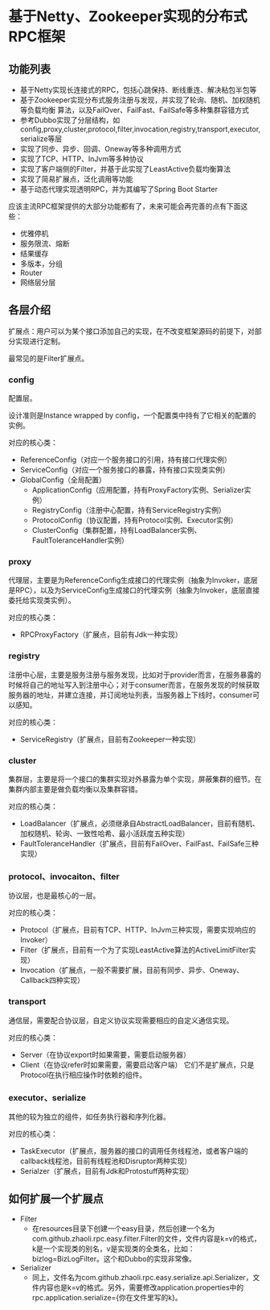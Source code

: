 # 基于Netty、Zookeeper实现的分布式RPC框架



## 功能列表

- 基于Netty实现长连接式的RPC，包括心跳保持、断线重连、解决粘包半包等
- 基于Zookeeper实现分布式服务注册与发现，并实现了轮询、随机、加权随机等负载均衡
  算法，以及FailOver、FailFast、FailSafe等多种集群容错方式
- 参考Dubbo实现了分层结构，如
  config,proxy,cluster,protocol,filter,invocation,registry,transport,executor,serialize等层
- 实现了同步、异步、回调、Oneway等多种调用方式
- 实现了TCP、HTTP、InJvm等多种协议
- 实现了客户端侧的Filter，并基于此实现了LeastActive负载均衡算法
- 实现了简易扩展点，泛化调用等功能
- 基于动态代理实现透明RPC，并为其编写了Spring Boot Starter

应该主流RPC框架提供的大部分功能都有了，未来可能会再完善的点有下面这些：

- 优雅停机
- 服务限流、熔断
- 结果缓存
- 多版本，分组
- Router
- 网络层分层


## 各层介绍

扩展点：用户可以为某个接口添加自己的实现，在不改变框架源码的前提下，对部分实现进行定制。

最常见的是Filter扩展点。

### config

配置层。

设计准则是Instance wrapped by config，一个配置类中持有了它相关的配置的实例。

对应的核心类：

- ReferenceConfig（对应一个服务接口的引用，持有接口代理实例）
- ServiceConfig（对应一个服务接口的暴露，持有接口实现类实例）
- GlobalConfig（全局配置）
  - ApplicationConfig（应用配置，持有ProxyFactory实例、Serializer实例）
  - RegistryConfig（注册中心配置，持有ServiceRegistry实例）
  - ProtocolConfig（协议配置，持有Protocol实例、Executor实例）
  - ClusterConfig（集群配置，持有LoadBalancer实例、FaultToleranceHandler实例）

### proxy

代理层，主要是为ReferenceConfig生成接口的代理实例（抽象为Invoker，底层是RPC），以及为ServiceConfig生成接口的代理实例（抽象为Invoker，底层直接委托给实现类实例）。

对应的核心类：

- RPCProxyFactory（扩展点，目前有Jdk一种实现）

### registry

注册中心层，主要是服务注册与服务发现，比如对于provider而言，在服务暴露的时候将自己的地址写入到注册中心；对于consumer而言，在服务发现的时候获取服务器的地址，并建立连接，并订阅地址列表，当服务器上下线时，consumer可以感知。

对应的核心类：

- ServiceRegistry（扩展点，目前有Zookeeper一种实现）

### cluster

集群层，主要是将一个接口的集群实现对外暴露为单个实现，屏蔽集群的细节。在集群内部主要是做负载均衡以及集群容错。

对应的核心类：

- LoadBalancer（扩展点，必须继承自AbstractLoadBalancer，目前有随机、加权随机、轮询、一致性哈希、最小活跃度五种实现）
- FaultToleranceHandler（扩展点，目前有FailOver、FailFast、FailSafe三种实现）

### protocol、invocaiton、filter

协议层，也是最核心的一层。

对应的核心类：

- Protocol（扩展点，目前有TCP、HTTP、InJvm三种实现，需要实现响应的Invoker）
- Filter（扩展点，目前有一个为了实现LeastActive算法的ActiveLimitFilter实现）
- Invocation（扩展点，一般不需要扩展，目前有同步、异步、Oneway、Callback四种实现）

### transport

通信层，需要配合协议层，自定义协议实现需要相应的自定义通信实现。

对应的核心类：

- Server（在协议export时如果需要，需要启动服务器）
- Client（在协议refer时如果需要，需要启动客户端）
  它们不是扩展点，只是Protocol在执行相应操作时依赖的组件。

### executor、serialize

其他的较为独立的组件，如任务执行器和序列化器。

对应的核心类：

- TaskExecutor（扩展点，服务器的接口的调用任务线程池，或者客户端的callback线程池，目前有线程池和Disruptor两种实现）
- Serialzer（扩展点，目前有Jdk和Protostuff两种实现）

## 如何扩展一个扩展点

- Filter
  - 在resources目录下创建一个easy目录，然后创建一个名为com.github.zhaoli.rpc.easy.filter.Filter的文件，文件内容是k=v的格式，k是一个实现类的别名，v是实现类的全类名，比如：bizlog=BizLogFilter。这个和Dubbo的实现非常像。
- Serializer
  - 同上，文件名为com.github.zhaoli.rpc.easy.serialize.api.Serializer，文件内容也是k=v的格式。另外，需要修改application.properties中的rpc.application.serialize={你在文件里写的k}。
